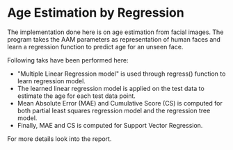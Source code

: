 # Age Estimation by Regression

The implementation done here is on age estimation from facial images. The program takes the AAM parameters as representation of human faces and learn a regression function to predict age for an unseen face.

Following taks have been performed here:
* "Multiple Linear Regression model" is used through regress() function to learn regression model.
* The learned linear regression model is applied on the test data to estimate the age for each test data point.
* Mean Absolute Error (MAE) and Cumulative Score (CS) is computed for both partial least squares regression model and the regression tree model.
* Finally, MAE and CS is computed for Support Vector Regression.

For more details look into the report.